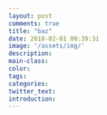 ```yaml
---
layout: post
comments: true
title: "baz"
date: 2018-02-01 00:39:31
image: '/assets/img/'
description:
main-class:
color:
tags:
categories:
twitter_text:
introduction:
---
```

